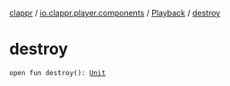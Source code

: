 [clappr](../../index.md) / [io.clappr.player.components](../index.md) / [Playback](index.md) / [destroy](.)

# destroy

`open fun destroy(): `[`Unit`](https://kotlinlang.org/api/latest/jvm/stdlib/kotlin/-unit/index.html)